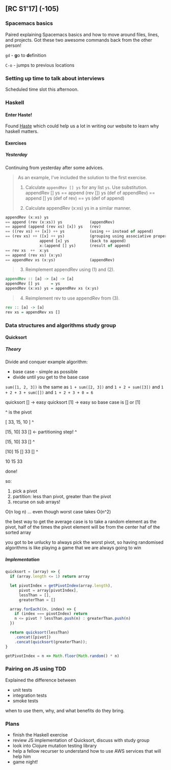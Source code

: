 ## [RC S1'17] (-105)

### Spacemacs basics

Paired explaining Spacemacs basics and how to move around files, lines, and
projects. Got these two awesome commands back from the other person!

`gd` - **g**o to **d**efinition

`C-o` - jumps to previous locations

### Setting up time to talk about interviews

Scheduled time slot this afternoon.

### Haskell

#### Enter Haste!

Found [Haste](http://haste-lang.org/try/) which could help us a lot
in writing our website to learn why haskell matters.

#### Exercises

##### Yesterday

Continuing from yesterday after some advices.

> As an example, I've included the solution to the first exercise.
> 
> 1. Calculate `appendRev [] ys` for any list `ys`. Use substitution.
> appendRev [] ys
> == append (rev []) ys       (def of appendRev)
> == append [] ys             (def of rev)
> == ys                       (def of append)
> 
> 2. Calculate appendRev (x:xs) ys in a similar manner.

```haskell
appendRev (x:xs) ys
== append (rev (x:xs)) ys            (appendRev)
== append (append (rev xs) [x]) ys   (rev)
== ((rev xs) ++ [x]) ++ ys           (using ++ instead of append)
== (rev xs) ++ ([x] ++ ys)           (grouping using associative property)
               append [x] ys         (back to append)
               x:(append [] ys)      (result of append)
== rev xs  ++  x:ys
== append (rev xs) (x:ys)
== appendRev xs (x:ys)               (appendRev)
```

> 3. Reimplement appendRev using (1) and (2).

```haskell
appendRev :: [a] -> [a] -> [a]
appendRev [] ys     = ys
appendRev (x:xs) ys = appendRev xs (x:ys)
```

> 4. Reimplement rev to use appendRev from (3).

```haskell
rev :: [a] -> [a]
rev xs = appendRev xs []
```


### Data structures and algorithms study group

#### Quicksort

##### Theory

Divide and conquer example algorithm:
 
 * base case - simple as possible
 * divide until you get to the base case

`sum([1, 2, 3])`
is the same as
`1 + sum([2, 3])`
and
`1 + 2 + sum([3])`
and
`1 + 2 + 3 + sum([])`
and
`1 + 2 + 3 + 0 = 6`

quicksort []  -> easy
quicksort [1] -> easy
so base case is [] or [1]

^ is the pivot

[ 33, 15, 10 ]
   ^ 

[15, 10]   33 [] <- partitioning step!
            ^

[15, 10]   33 []
  ^

[10] 15 [] 33 []
      ^

10   15    33

done!

so:

1. pick a pivot
2. partition: less than pivot, greater than the pivot
3. recurse on sub arrays!

O(n log n) ... even though worst case takes O(n^2)

the best way to get the average case is to take a random element as the pivot,
half of the times the pivot element will be from the center haf of the sorted
array

you got to be unlucky to always pick the worst pivot, so having randomised 
algorithms is like playing a game that we are always going to win

##### Implementation

```JavaScript
quicksort = (array) => {
  if (array.length <= 1) return array

  let pivotIndex = getPivotIndex(array.length),
      pivot = array[pivotIndex],
      lessThan = [],
      greaterThan = []

  array.forEach((n, index) => {
    if (index === pivotIndex) return
    n <= pivot ? lessThan.push(n) : greaterThan.push(n)
  })

  return quicksort(lessThan)
    .concat([pivot])
    .concat(quicksort(greaterThan));
}

getPivotIndex = n => Math.floor(Math.random() * n)
```


### Pairing on JS using TDD 

Explained the difference between

 * unit tests
 * integration tests
 * smoke tests
 
 when to use them, why, and what benefits do they bring.


### Plans

 * finish the Haskell exercise
 * review JS implementation of Quicksort, discuss with study group
 * look into Clojure mutation testing library 
 * help a fellow recurser to understand how to use AWS services that will help him
 * game night!
